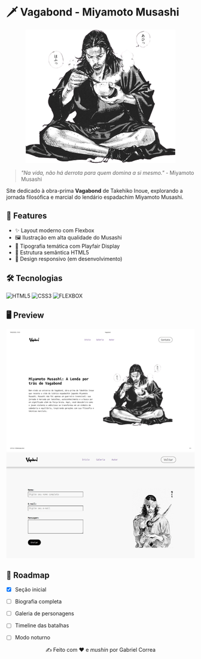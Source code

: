# 🗡️ Vagabond - Miyamoto Musashi

<p align="center">
  <img src="./assets/imagens/download-removebg.png" alt="Musashi Illustration" width="400">
</p>

> *"Na vida, não há derrota para quem domina a si mesmo."* - Miyamoto Musashi

Site dedicado à obra-prima **Vagabond** de Takehiko Inoue, explorando a jornada filosófica e marcial do lendário espadachim Miyamoto Musashi.

## 🎯 Features

- ✨ Layout moderno com Flexbox
- 🖼️ Ilustração em alta qualidade do Musashi
- 📖 Tipografia temática com Playfair Display
- 🧱 Estrutura semântica HTML5
- 🎨 Design responsivo (em desenvolvimento)

## 🛠️ Tecnologias

![HTML5](https://img.shields.io/badge/HTML5-E34F26?style=for-the-badge&logo=html5&logoColor=white)
![CSS3](https://img.shields.io/badge/CSS3-1572B6?style=for-the-badge&logo=css3&logoColor=white)
![FLEXBOX](https://img.shields.io/badge/Flexbox-1572B6?style=for-the-badge&logo=css3&logoColor=white)


## 🖥️ Preview

![Preview do Inicio](./assets/imagens/previw.png)
![Preview da area de contato](./assets/imagens/previw%20contato.png)



## 🌌 Roadmap

- [x] Seção inicial
- [ ] Biografia completa
- [ ] Galeria de personagens
- [ ] Timeline das batalhas
- [ ] Modo noturno


<p align="center">
  ✍️ Feito com ❤️ e <i>mushin</i> por Gabriel Correa
</p>